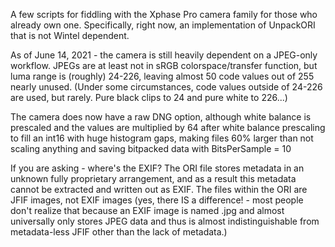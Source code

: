 A few scripts for fiddling with the Xphase Pro camera family for those who already own one.  Specifically, right now, an implementation of
UnpackORI that is not Wintel dependent.

As of June 14, 2021 - the camera is still heavily dependent on a JPEG-only workflow.  JPEGs are at least not in sRGB
colorspace/transfer function, but luma range is (roughly) 24-226, leaving almost 50
code values out of 255 nearly unused.  (Under some circumstances, code values outside of 24-226 are used, but rarely.  Pure black
clips to 24 and pure white to 226...)

The camera does now have a raw DNG option, although white balance is prescaled and the values are multiplied by 64 after
white balance prescaling to fill an int16 with huge histogram gaps, making files 60% larger than not scaling anything and saving bitpacked
data with BitsPerSample = 10

If you are asking - where's the EXIF?  The ORI file stores metadata in an unknown fully proprietary arrangement, and as a result this metadata cannot
be extracted and written out as EXIF.  The files within the ORI are JFIF images, not EXIF images (yes, there IS a difference! -
most people don't realize that because an EXIF image is named .jpg and almost universally only stores JPEG data and thus is almost
indistinguishable from metadata-less JFIF other than the lack of metadata.)
